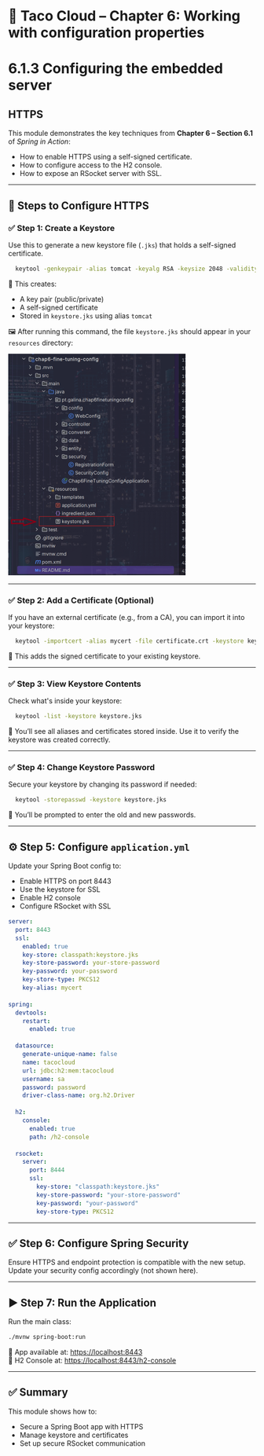 # 🌮 Taco Cloud – Chapter 6: Working with configuration properties
# 6.1.3 Configuring the embedded server 
## HTTPS

This module demonstrates the key techniques from **Chapter 6 – Section 6.1** of *Spring in Action*:

- How to enable HTTPS using a self-signed certificate.
- How to configure access to the H2 console.
- How to expose an RSocket server with SSL.

---

## 🔐 Steps to Configure HTTPS

### ✅ Step 1: Create a Keystore

Use this to generate a new keystore file (`.jks`) that holds a self-signed certificate.

```bash
  keytool -genkeypair -alias tomcat -keyalg RSA -keysize 2048 -validity 365 -keystore keystore.jks
```

📝 This creates:

- A key pair (public/private)
- A self-signed certificate
- Stored in `keystore.jks` using alias `tomcat`

🖼️ After running this command, the file `keystore.jks` should appear in your `resources` directory:

![Keystore Created](src/main/resources/images/KEYSTORE.png)

---

### ✅ Step 2: Add a Certificate (Optional)

If you have an external certificate (e.g., from a CA), you can import it into your keystore:

```bash
  keytool -importcert -alias mycert -file certificate.crt -keystore keystore.jks
```

📝 This adds the signed certificate to your existing keystore.

---

### ✅ Step 3: View Keystore Contents

Check what's inside your keystore:

```bash
  keytool -list -keystore keystore.jks
```

📝 You’ll see all aliases and certificates stored inside. Use it to verify the keystore was created correctly.

---

### ✅ Step 4: Change Keystore Password

Secure your keystore by changing its password if needed:

```bash
  keytool -storepasswd -keystore keystore.jks
```

📝 You’ll be prompted to enter the old and new passwords.

---

## ⚙️ Step 5: Configure `application.yml`

Update your Spring Boot config to:

- Enable HTTPS on port 8443
- Use the keystore for SSL
- Enable H2 console
- Configure RSocket with SSL

```yaml
server:
  port: 8443
  ssl:
    enabled: true
    key-store: classpath:keystore.jks
    key-store-password: your-store-password
    key-password: your-password
    key-store-type: PKCS12
    key-alias: mycert

spring:
  devtools:
    restart:
      enabled: true

  datasource:
    generate-unique-name: false
    name: tacocloud
    url: jdbc:h2:mem:tacocloud
    username: sa
    password: password
    driver-class-name: org.h2.Driver

  h2:
    console:
      enabled: true
      path: /h2-console

  rsocket:
    server:
      port: 8444
      ssl:
        key-store: "classpath:keystore.jks"
        key-store-password: "your-store-password"
        key-password: "your-password"
        key-store-type: PKCS12
```

---

## ✅ Step 6: Configure Spring Security

Ensure HTTPS and endpoint protection is compatible with the new setup. Update your security config accordingly (not shown here).

---

## ▶️ Step 7: Run the Application

Run the main class:

```bash
./mvnw spring-boot:run
```

🔗 App available at: [https://localhost:8443](https://localhost:8443)\
🧲 H2 Console at: [https://localhost:8443/h2-console](https://localhost:8443/h2-console)

---

## ✅ Summary

This module shows how to:

- Secure a Spring Boot app with HTTPS
- Manage keystore and certificates
- Set up secure RSocket communication


